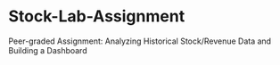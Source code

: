 # Stock-Lab-Assignment
Peer-graded Assignment: Analyzing Historical Stock/Revenue Data and Building a Dashboard
